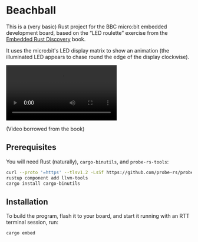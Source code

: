 # Beachball

This is a (very basic) Rust project for the BBC micro:bit embedded development board, based on the “LED roulette” exercise from the [Embedded Rust Discovery](https://docs.rust-embedded.org/discovery/microbit/) book.

It uses the micro:bit's LED display matrix to show an animation (the illuminated LED appears to chase round the edge of the display clockwise).

![](https://docs.rust-embedded.org/discovery/microbit/assets/roulette_fast.mp4)

(Video borrowed from the book)

## Prerequisites

You will need Rust (naturally), `cargo-binutils`, and `probe-rs-tools`:

```sh
curl --proto '=https' --tlsv1.2 -LsSf https://github.com/probe-rs/probe-rs/releases/latest/download/probe-rs-tools-installer.sh | sh
rustup component add llvm-tools
cargo install cargo-binutils
```

## Installation

To build the program, flash it to your board, and start it running with an RTT terminal session, run:

```sh
cargo embed
```
